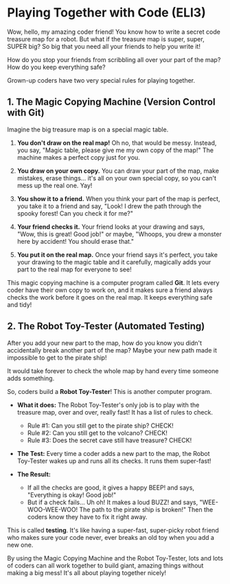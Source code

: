 # Playing Together with Code (ELI3)

Wow, hello, my amazing coder friend! You know how to write a secret code treasure map for a robot. But what if the treasure map is super, super, SUPER big? So big that you need all your friends to help you write it!

How do you stop your friends from scribbling all over your part of the map? How do you keep everything safe?

Grown-up coders have two very special rules for playing together.

## 1. The Magic Copying Machine (Version Control with Git)

Imagine the big treasure map is on a special magic table.

1.  **You don't draw on the real map!** Oh no, that would be messy. Instead, you say, "Magic table, please give me my own copy of the map!" The machine makes a perfect copy just for you.

2.  **You draw on your own copy.** You can draw your part of the map, make mistakes, erase things... it's all on your own special copy, so you can't mess up the real one. Yay!

3.  **You show it to a friend.** When you think your part of the map is perfect, you take it to a friend and say, "Look! I drew the path through the spooky forest! Can you check it for me?"

4.  **Your friend checks it.** Your friend looks at your drawing and says, "Wow, this is great! Good job!" or maybe, "Whoops, you drew a monster here by accident! You should erase that."

5.  **You put it on the real map.** Once your friend says it's perfect, you take your drawing to the magic table and it carefully, magically adds your part to the real map for everyone to see!

This magic copying machine is a computer program called **Git**. It lets every coder have their own copy to work on, and it makes sure a friend always checks the work before it goes on the real map. It keeps everything safe and tidy!

## 2. The Robot Toy-Tester (Automated Testing)

After you add your new part to the map, how do you know you didn't accidentally break another part of the map? Maybe your new path made it impossible to get to the pirate ship!

It would take forever to check the whole map by hand every time someone adds something.

So, coders build a **Robot Toy-Tester**! This is another computer program.

*   **What it does:** The Robot Toy-Tester's only job is to play with the treasure map, over and over, really fast! It has a list of rules to check.
    *   Rule #1: Can you still get to the pirate ship? CHECK!
    *   Rule #2: Can you still get to the volcano? CHECK!
    *   Rule #3: Does the secret cave still have treasure? CHECK!

*   **The Test:** Every time a coder adds a new part to the map, the Robot Toy-Tester wakes up and runs all its checks. It runs them super-fast!

*   **The Result:**
    *   If all the checks are good, it gives a happy BEEP! and says, "Everything is okay! Good job!"
    *   But if a check fails... Uh oh! It makes a loud BUZZ! and says, "WEE-WOO-WEE-WOO! The path to the pirate ship is broken!" Then the coders know they have to fix it right away.

This is called **testing**. It's like having a super-fast, super-picky robot friend who makes sure your code never, ever breaks an old toy when you add a new one.

By using the Magic Copying Machine and the Robot Toy-Tester, lots and lots of coders can all work together to build giant, amazing things without making a big mess! It's all about playing together nicely!
